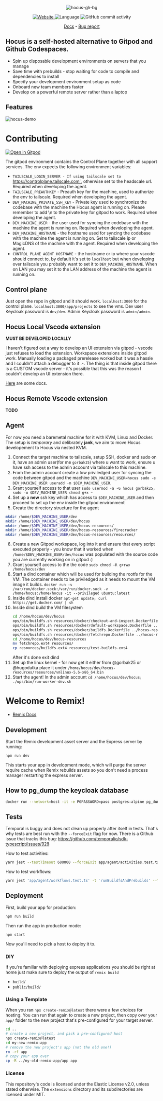 <p align="center">
  <img alt="hocus-gh-bg" src="https://user-images.githubusercontent.com/28019628/227353685-63f8e3bb-fbf9-446b-a6bd-f15fc53c9a52.png">
</p>

<p align="center">
   <a href="https://hocus.dev">
      <img alt="Website" src="https://img.shields.io/badge/website-hocus.dev-blue"/>
   </a>
   <img alt="Language" src="https://img.shields.io/badge/platform-linux-lightgrey"/>
   <img alt="GitHub commit activity" src="https://img.shields.io/github/commit-activity/m/hocus-dev/hocus"/>
<p>

<p align="center">
  <a href="https://hocus.dev/docs">Docs</a> - <a href="https://github.com/hocus-dev/hocus/issues/new?assignees=&labels=bug">Bug report</a>
</p>

## Hocus is a self-hosted alternative to Gitpod and Github Codespaces.

- Spin up disposable development environments on servers that you manage
- Save time with prebuilds - stop waiting for code to compile and dependencies to install
- Specify your development environment setup as code
- Onboard new team members faster
- Develop on a powerful remote server rather than a laptop

## Features

![hocus-demo](https://user-images.githubusercontent.com/28019628/227544835-3bfd3c07-de53-4a57-9ad9-729aa5f5f7c6.gif)


# Contributing

[![Open in Gitpod](https://gitpod.io/button/open-in-gitpod.svg)](https://gitpod.io/#https://github.com/hugodutka/rooms)

The gitpod environment contains the Control Plane together with all support services. The env expects the following environment variables:

- `TAILSCALE_LOGIN_SERVER - If using tailscale set to `https://controlplane.tailscale.com`, otherwise set to the headscale url. Required when developing the agent.
- `TAILSCALE_PREAUTHKEY` - Preauth key for the machine, used to authorize the env to tailscale. Required when developing the agent.
- `DEV_MACHINE_PRIVATE_SSH_KEY` - Private key used to synchronize the codebase with the machine the Hocus agent is running on. Please remember to add \n to the private key for gitpod to work. Required when developing the agent.
- `DEV_MACHINE_USER` - the user used for syncing the codebase with the machine the agent is running on. Required when developing the agent.
- `DEV_MACHINE_HOSTNAME` - the hostname used for syncing the codebase with the machine the agent is running on. Set to tailscale ip or MagicDNS of the machine with the agent. Required when developing the agent.
- `CONTROL_PLANE_AGENT_HOSTNAME` - the hostname or ip where your vscode should connect to, by default it's set to `localhost` but when developing over tailscale you probably want to set it to `DEV_MACHINE_HOSTNAME`. When on LAN you may set it to the LAN address of the machine the agent is running on.

## Control plane

Just open the repo in gitpod and it should work. `localhost:3000` for the control plane. `localhost:3000/app/projects` to see the vms. Dev user Keycloak password is `dev/dev`. Admin Keycloak password is `admin/admin`.

## Hocus Local Vscode extension

**MUST BE DEVELOPED LOCALLY**

I haven't figured out a way to develop an UI extension via gitpod - vscode just refuses to load the extension. Workspace extensions inside gitpod work. Manually loading a packaged prerelease worked but it was a hassle and I couldn't attach a debugger to it .-. The thing is that inside gitpod there is a CUSTOM vscode server - it's possible that this was the reason I couldn't develop an UI extension there.

[Here](extensions/vscode_ui/CONTRIBUTING.md) are some docs.

## Hocus Remote Vscode extension

**TODO**

## Agent

For now you need a baremetal machine for it with KVM, Linux and Docker. The setup is _temporary_ and delibrately **jank**, we aim to move Hocus developement to Hocus via nested KVM.

1. Connect the target machine to tailscale, setup SSH, docker and sudo on it, have an admin user(for me `gorbak25`) where u want to work, ensure u have ssh access to the admin account via tailscale to this machine.
2. From the admin account create a low priviledged user for syncing the code between gitpod and the machine `DEV_MACHINE_USER=hocus sudo -e DEV_MACHINE_USER useradd -m $DEV_MACHINE_USER`.
3. Grant yourself access to that user `sudo usermod -a -G hocus gorbak25; sudo -u $DEV_MACHINE_USER chmod g+x ~`
4. Set up a **new** ssh key which has access to `$DEV_MACHINE_USER` and then proceed to set up the env inside the gitpod environment
5. Create the directory structure for the agent

```sh
mkdir /home/$DEV_MACHINE_USER/dev
mkdir /home/$DEV_MACHINE_USER/dev/hocus
mkdir /home/$DEV_MACHINE_USER/dev/hocus-resources/
mkdir /home/$DEV_MACHINE_USER/dev/hocus-resources/firecracker
mkdir /home/$DEV_MACHINE_USER/dev/hocus-resources/resources/
```

6. Create a new Gitpod workspace, log into it and ensure that every script executed properly - you know that it worked when `/home/$DEV_MACHINE_USER/dev/hocus` was populated with the source code you are currently working on in gitpod :)
7. Grant yourself access to the the code `sudo chmod -R g+rwx /home/hocus/dev`
8. Start a dind container which will be used for building the rootfs for the VM. The container needs to be priviledged as it needs to mount the VM image it builds.
   `docker run -v /var/run/docker.sock:/var/run/docker.sock -v /home/hocus:/home/hocus -it --privileged ubuntu:latest`
9. Inside dind install docker `apt-get update; curl https://get.docker.com/ | sh`
10. Inside dind build the VM filesystem
    ```bash
    cd /home/hocus/dev/hocus
    ops/bin/buildfs.sh resources/docker/checkout-and-inspect.Dockerfile ../hocus-resources/resources/checkout-and-inspect.ext4 resources/ 500
    ops/bin/buildfs.sh resources/docker/default-workspace.Dockerfile ../hocus-resources/resources/default-workspace.ext4 resources/ 1500
    ops/bin/buildfs.sh resources/docker/buildfs.Dockerfile ../hocus-resources/resources/buildfs.ext4 resources/ 1000
    ops/bin/buildfs.sh resources/docker/fetchrepo.Dockerfile ../hocus-resources/fetchrepo.ext4 resources 2500
    cd /home/hocus/dev/hocus-resources
    mv fetchrepo.ext4 resources/
    cp resources/buildfs.ext4 resources/test-buildfs.ext4
    ```
    After it's done exit dind
11. Set up the linux kernel - for now get it either from @gorbak25 or @hugodutka place it under `/home/hocus/dev/hocus-resources/resources/vmlinux-5.6-x86_64.bin`
12. Start the agent! In the admin account `cd /home/hocus/dev/hocus; ./ops/bin/run-worker-dev.sh`

# Welcome to Remix!

- [Remix Docs](https://remix.run/docs)

## Development

Start the Remix development asset server and the Express server by running:

```sh
npm run dev
```

This starts your app in development mode, which will purge the server require cache when Remix rebuilds assets so you don't need a process manager restarting the express server.

## How to pg_dump the keycloak database

```bash
docker run --network=host -it -e PGPASSWORD=pass postgres:alpine pg_dump -h localhost -U postgres keycloak > ops/docker/resources/keycloak-db-dump.sql
```

## Tests

Temporal is buggy and does not clean up properly after itself in tests. That's why tests are best run with the `--forceExit` flag for now.
There is a Github issue that tracks this bug: https://github.com/temporalio/sdk-typescript/issues/928

How to test activities:

```bash
yarn jest --testTimeout 600000 --forceExit app/agent/activities.test.ts
```

How to test workflows:

```bash
yarn jest 'app/agent/workflows.test.ts' -t 'runBuildfsAndPrebuilds' --testTimeout 600000
```

## Deployment

First, build your app for production:

```sh
npm run build
```

Then run the app in production mode:

```sh
npm start
```

Now you'll need to pick a host to deploy it to.

### DIY

If you're familiar with deploying express applications you should be right at home just make sure to deploy the output of `remix build`

- `build/`
- `public/build/`

### Using a Template

When you ran `npx create-remix@latest` there were a few choices for hosting. You can run that again to create a new project, then copy over your `app/` folder to the new project that's pre-configured for your target server.

```sh
cd ..
# create a new project, and pick a pre-configured host
npx create-remix@latest
cd my-new-remix-app
# remove the new project's app (not the old one!)
rm -rf app
# copy your app over
cp -R ../my-old-remix-app/app app
```

### License

This repository's code is licensed under the Elastic License v2.0, unless stated otherwise. The `extensions` directory and its subdirectories are licensed under MIT.
